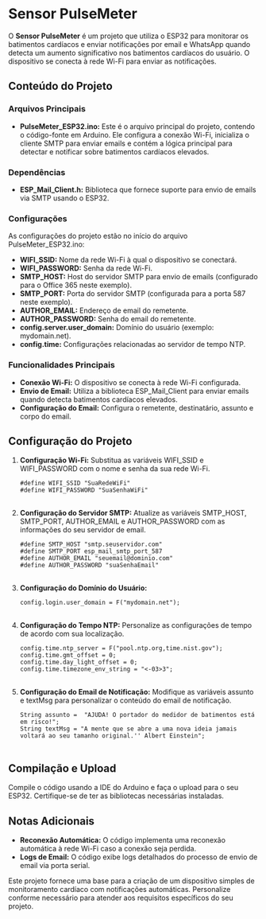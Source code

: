 
<h1>Sensor PulseMeter</h1>

<p>O <strong>Sensor PulseMeter</strong> é um projeto que utiliza o ESP32 para monitorar os batimentos cardíacos e enviar notificações por email e WhatsApp quando detecta um aumento significativo nos batimentos cardíacos do usuário. O dispositivo se conecta à rede Wi-Fi para enviar as notificações.</p>

<h2>Conteúdo do Projeto</h2>

<h3>Arquivos Principais</h3>

<ul>
    <li><strong>PulseMeter_ESP32.ino:</strong> Este é o arquivo principal do projeto, contendo o código-fonte em Arduino. Ele configura a conexão Wi-Fi, inicializa o cliente SMTP para enviar emails e contém a lógica principal para detectar e notificar sobre batimentos cardíacos elevados.</li>
</ul>

<h3>Dependências</h3>

<ul>
    <li><strong>ESP_Mail_Client.h:</strong> Biblioteca que fornece suporte para envio de emails via SMTP usando o ESP32.</li>
</ul>

<h3>Configurações</h3>

<p>As configurações do projeto estão no início do arquivo PulseMeter_ESP32.ino:</p>

<ul>
    <li><strong>WIFI_SSID:</strong> Nome da rede Wi-Fi à qual o dispositivo se conectará.</li>
    <li><strong>WIFI_PASSWORD:</strong> Senha da rede Wi-Fi.</li>
    <li><strong>SMTP_HOST:</strong> Host do servidor SMTP para envio de emails (configurado para o Office 365 neste exemplo).</li>
    <li><strong>SMTP_PORT:</strong> Porta do servidor SMTP (configurada para a porta 587 neste exemplo).</li>
    <li><strong>AUTHOR_EMAIL:</strong> Endereço de email do remetente.</li>
    <li><strong>AUTHOR_PASSWORD:</strong> Senha do email do remetente.</li>
    <li><strong>config.server.user_domain:</strong> Domínio do usuário (exemplo: mydomain.net).</li>
    <li><strong>config.time:</strong> Configurações relacionadas ao servidor de tempo NTP.</li>
</ul>

<h3>Funcionalidades Principais</h3>

<ul>
    <li><strong>Conexão Wi-Fi:</strong> O dispositivo se conecta à rede Wi-Fi configurada.</li>
    <li><strong>Envio de Email:</strong> Utiliza a biblioteca ESP_Mail_Client para enviar emails quando detecta batimentos cardíacos elevados.</li>
    <li><strong>Configuração do Email:</strong> Configura o remetente, destinatário, assunto e corpo do email.</li>
</ul>

<h2>Configuração do Projeto</h2>

<ol>
    <li><strong>Configuração Wi-Fi:</strong> Substitua as variáveis WIFI_SSID e WIFI_PASSWORD com o nome e senha da sua rede Wi-Fi.</li>
    <pre>
<code>#define WIFI_SSID "SuaRedeWiFi"</code>
<code>#define WIFI_PASSWORD "SuaSenhaWiFi"</code>
    </pre>
    <li><strong>Configuração do Servidor SMTP:</strong> Atualize as variáveis SMTP_HOST, SMTP_PORT, AUTHOR_EMAIL e AUTHOR_PASSWORD com as informações do seu servidor de email.</li>
    <pre>
<code>#define SMTP_HOST "smtp.seuservidor.com"</code>
<code>#define SMTP_PORT esp_mail_smtp_port_587</code>
<code>#define AUTHOR_EMAIL "seuemail@dominio.com"</code>
<code>#define AUTHOR_PASSWORD "suaSenhaEmail"</code>
    </pre>
    <li><strong>Configuração do Domínio do Usuário:</strong></li>
    <pre>
<code>config.login.user_domain = F("mydomain.net");</code>
    </pre>
    <li><strong>Configuração do Tempo NTP:</strong> Personalize as configurações de tempo de acordo com sua localização.</li>
    <pre>
<code>config.time.ntp_server = F("pool.ntp.org,time.nist.gov");</code>
<code>config.time.gmt_offset = 0;</code>
<code>config.time.day_light_offset = 0;</code>
<code>config.time.timezone_env_string = "&lt;-03&gt;3";</code>
    </pre>
    <li><strong>Configuração do Email de Notificação:</strong> Modifique as variáveis assunto e textMsg para personalizar o conteúdo do email de notificação.</li>
    <pre>
<code>String assunto =  "AJUDA! O portador do medidor de batimentos está em risco!";</code>
<code>String textMsg = "A mente que se abre a uma nova ideia jamais voltará ao seu tamanho original.'' Albert Einstein";</code>
    </pre>
</ol>

<h2>Compilação e Upload</h2>

<p>Compile o código usando a IDE do Arduino e faça o upload para o seu ESP32. Certifique-se de ter as bibliotecas necessárias instaladas.</p>

<h2>Notas Adicionais</h2>

<ul>
    <li><strong>Reconexão Automática:</strong> O código implementa uma reconexão automática à rede Wi-Fi caso a conexão seja perdida.</li>
    <li><strong>Logs de Email:</strong> O código exibe logs detalhados do processo de envio de email via porta serial.</li>
</ul>

<p>Este projeto fornece uma base para a criação de um dispositivo simples de monitoramento cardíaco com notificações automáticas. Personalize conforme necessário para atender aos requisitos específicos do seu projeto.</p>
